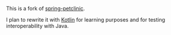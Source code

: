 This is a fork of [spring-petclinic](https://github.com/spring-projects/spring-petclinic).

I plan to rewrite it with [Kotlin](https://kotlinlang.org/) for learning purposes and for testing interoperability with Java.
